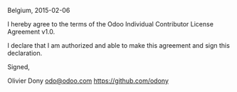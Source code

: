 Belgium, 2015-02-06

I hereby agree to the terms of the Odoo Individual Contributor License
Agreement v1.0.

I declare that I am authorized and able to make this agreement and sign this
declaration.

Signed,

Olivier Dony odo@odoo.com https://github.com/odony
